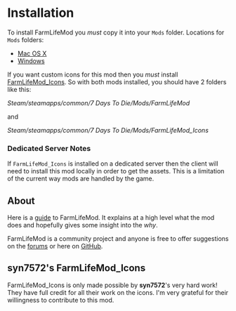 # Installation

To install FarmLifeMod you *must* copy it into your `Mods` folder. Locations for `Mods` folders:

- [Mac OS X](https://7daystodie.com/forums/showthread.php?101570-modlets-on-Mac)
- [Windows](https://7daystodie.gamepedia.com/How_to_Install_Modlets)

If you want custom icons for this mod then you *must* install [FarmLifeMod_Icons](https://github.com/stasis78/7dtd-mods/tree/master/FarmLifeMod_Icons). So with both mods installed, you should have 2 folders like this:

*Steam/steamapps/common/7 Days To Die/Mods/FarmLifeMod*

and

*Steam/steamapps/common/7 Days To Die/Mods/FarmLifeMod_Icons*

### Dedicated Server Notes

If `FarmLifeMod_Icons` is installed on a dedicated server then the client will need to install this mod locally in order to get the assets. This is a limitation of the current way mods are handled by the game.

## About

Here is a [guide](https://github.com/stasis78/7dtd-mods/blob/master/FarmLifeMod/FarmLifeMod.md) to FarmLifeMod. It explains at a high level what the mod does and hopefully gives some insight into the *why*.

FarmLifeMod is a community project and anyone is free to offer suggestions on the [forums](https://7daystodie.com/forums/showthread.php?104474-FarmLifeMod) or here on [GitHub](https://github.com/stasis78/7dtd-mods/issues).

## syn7572's FarmLifeMod_Icons

FarmLifeMod_Icons is only made possible by **syn7572**'s very hard work! They have full credit for all their work on the icons. I'm very grateful for their willingness to contribute to this mod.
